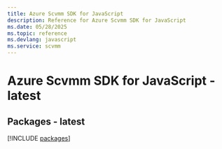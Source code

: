 ```yaml
---
title: Azure Scvmm SDK for JavaScript
description: Reference for Azure Scvmm SDK for JavaScript
ms.date: 05/28/2025
ms.topic: reference
ms.devlang: javascript
ms.service: scvmm
---
```

# Azure Scvmm SDK for JavaScript - latest
## Packages - latest
[!INCLUDE [packages](scvmm-index.md)]